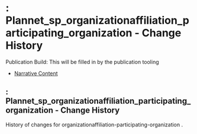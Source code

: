 # : Plannet\_sp\_organizationaffiliation\_participating\_organization - Change History

Publication Build: This will be filled in by the publication tooling

* [Narrative Content](SearchParameter-organizationaffiliation-participating-organization.html)

## : Plannet\_sp\_organizationaffiliation\_participating\_organization - Change History

History of changes for organizationaffiliation-participating-organization .